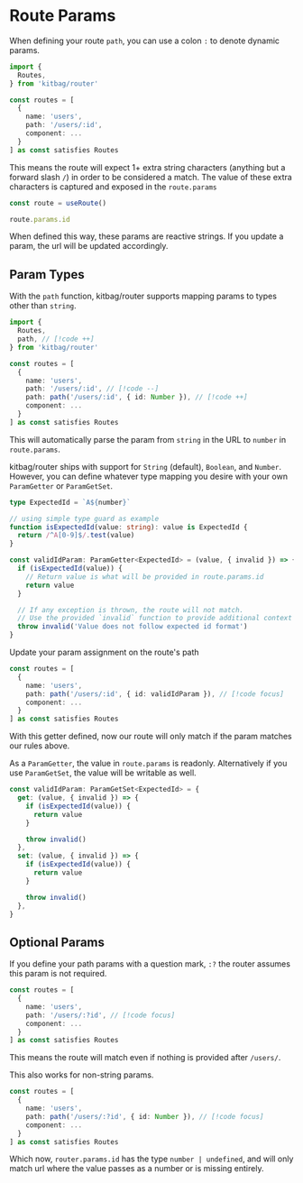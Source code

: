 # Route Params

When defining your route `path`, you can use a colon `:` to denote dynamic params.

```ts
import { 
  Routes,
} from 'kitbag/router'

const routes = [
  {
    name: 'users',
    path: '/users/:id',
    component: ...
  }
] as const satisfies Routes
```

This means the route will expect 1+ extra string characters (anything but a forward slash `/`) in order to be considered a match. The value of these extra characters is captured and exposed in the `route.params`

```ts
const route = useRoute()

route.params.id
```

When defined this way, these params are reactive strings. If you update a param, the url will be updated accordingly.

## Param Types

With the `path` function, kitbag/router supports mapping params to types other than `string`.

```ts
import { 
  Routes,
  path, // [!code ++]
} from 'kitbag/router'

const routes = [
  {
    name: 'users',
    path: '/users/:id', // [!code --]
    path: path('/users/:id', { id: Number }), // [!code ++]
    component: ...
  }
] as const satisfies Routes
```

This will automatically parse the param from `string` in the URL to `number` in `route.params`.

kitbag/router ships with support for `String` (default), `Boolean`, and `Number`. However, you can define whatever type mapping you desire with your own `ParamGetter` or `ParamGetSet`.

```ts
type ExpectedId = `A${number}`

// using simple type guard as example
function isExpectedId(value: string): value is ExpectedId {
  return /^A[0-9]$/.test(value)
}

const validIdParam: ParamGetter<ExpectedId> = (value, { invalid }) => {
  if (isExpectedId(value)) {
    // Return value is what will be provided in route.params.id
    return value
  }

  // If any exception is thrown, the route will not match. 
  // Use the provided `invalid` function to provide additional context to the router. 
  throw invalid('Value does not follow expected id format')
}
```

Update your param assignment on the route's path

```ts
const routes = [
  {
    name: 'users',
    path: path('/users/:id', { id: validIdParam }), // [!code focus]
    component: ...
  }
] as const satisfies Routes
```

With this getter defined, now our route will only match if the param matches our rules above.

As a `ParamGetter`, the value in `route.params` is readonly. Alternatively if you use `ParamGetSet`, the value will be writable as well.

```ts
const validIdParam: ParamGetSet<ExpectedId> = {
  get: (value, { invalid }) => {
    if (isExpectedId(value)) {
      return value
    }

    throw invalid()
  },
  set: (value, { invalid }) => {
    if (isExpectedId(value)) {
      return value
    }

    throw invalid()
  },
}
```

## Optional Params

If you define your path params with a question mark, `:?` the router assumes this param is not required.

```ts
const routes = [
  {
    name: 'users',
    path: '/users/:?id', // [!code focus]
    component: ...
  }
] as const satisfies Routes
```

This means the route will match even if nothing is provided after `/users/`.

This also works for non-string params.

```ts
const routes = [
  {
    name: 'users',
    path: path('/users/:?id', { id: Number }), // [!code focus]
    component: ...
  }
] as const satisfies Routes
```

Which now, `router.params.id` has the type `number | undefined`, and will only match url where the value passes as a number or is missing entirely.
